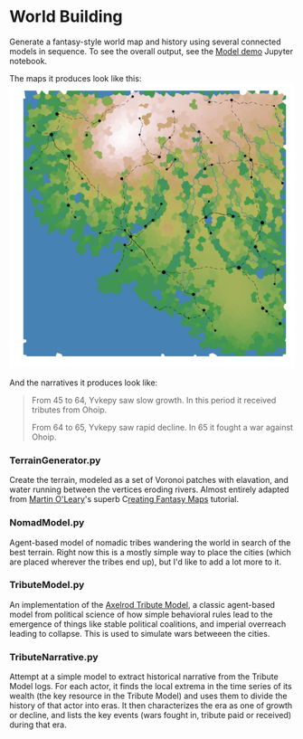 # World Building

Generate a fantasy-style world map and history using several connected models in sequence. To see the overall output, see the [Model demo](https://github.com/dmasad/WorldBuilding/blob/master/Model%20demo.ipynb) Jupyter notebook.

The maps it produces look like this:
![Image of world map](https://github.com/dmasad/WorldBuilding/blob/master/Cities.png)

And the narratives it produces look like:
> From 45 to 64, Yvkepy saw slow growth. In this period it received tributes from Ohoip.
>
> From 64 to 65, Yvkepy saw rapid decline. In 65 it fought a war against Ohoip.


### TerrainGenerator.py

Create the terrain, modeled as a set of Voronoi patches with elavation, and water running between the vertices eroding rivers. Almost entirely adapted from [Martin O'Leary](https://twitter.com/mewo2)'s superb C[reating Fantasy Maps](http://mewo2.com/notes/terrain/) tutorial.

### NomadModel.py

Agent-based model of nomadic tribes wandering the world in search of the best terrain. Right now this is a mostly simple way to place the cities (which are placed wherever the tribes end up), but I'd like to add a lot more to it.

### TributeModel.py

An implementation of the [Axelrod Tribute Model](http://www-personal.umich.edu/~axe/research/Building.pdf), a classic agent-based model from political science of how simple behavioral rules lead to the emergence of things like stable political coalitions, and imperial overreach leading to collapse. This is used to simulate wars betweeen the cities.

### TributeNarrative.py

Attempt at a simple model to extract historical narrative from the Tribute Model logs. For each actor, it finds the local extrema in the time series of its wealth (the key resource in the Tribute Model) and uses them to divide the history of that actor into eras. It then characterizes the era as one of growth or decline, and lists the key events (wars fought in, tribute paid or received) during that era.

